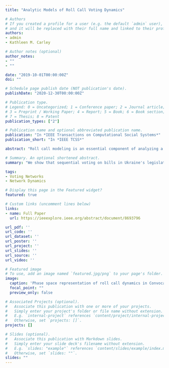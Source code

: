 ```yaml
---
title: "Analytic Models of Roll Call Voting Dynamics"

# Authors
# If you created a profile for a user (e.g. the default `admin` user), write the username (folder name) here 
# and it will be replaced with their full name and linked to their profile.
authors:
- admin
- Kathleen M. Carley

# Author notes (optional)
author_notes:
- ""
- ""

date: "2019-10-01T00:00:00Z"
doi: ""

# Schedule page publish date (NOT publication's date).
publishDate: "2020-12-30T00:00:00Z"

# Publication type.
# Legend: 0 = Uncategorized; 1 = Conference paper; 2 = Journal article;
# 3 = Preprint / Working Paper; 4 = Report; 5 = Book; 6 = Book section;
# 7 = Thesis; 8 = Patent
publication_types: ["2"]

# Publication name and optional abbreviated publication name.
publication: "In *IEEE Transactions on Computational Social Systems*"
publication_short: "In *IEEE TCSS*"

abstract: "Roll call modeling is an essential component of analyzing a political system. Current models focus on individual decision-making, and most of them do not take advantage of voting dynamics. Some political systems, such as Ukraine's Verkhovna Rada, are inherently dynamic and should be modeled as such. Therefore, a roll call model is developed from a linear second-order homogeneous differential equation. This model equation is fit to Verkhovna Rada votes from the seventh and eighth convocations. The model determines whether or not bills will reach the passing threshold with 77% and 85% accuracy for the seventh and eighth convocations, respectively. It is shown that the dynamic legislative model is slightly less accurate than a neural network, but it is significantly more interpretable. This interpretability is vitally important, as it is what makes models meaningful beyond their predictive power. It is found that bills sponsored by the president show quantitatively different behavior than ordinary bills and the ordinary bills are largely decided in the first two votes. Furthermore, our models have intuitive theoretical implications, some of which are back by prior work. The models suggest that MPs are less willing to change their vote on bills as iterations increase and they are more sensitive to change the public opinion if the bill is sponsored by the president. While the majority of bills are modeled well, about 25% of votes have greater than 10% error. Investigation of these votes indicates that some votes may be impossible to predict without a more complex model which incorporates contextual information. Finally, the information from a bill's first two votes is also leveraged through a vote switching network. This directed network gives insight into who sends the most powerful signals and who follows them. An ensemble of centrality members is then used to identify the legislator's most influential members."

# Summary. An optional shortened abstract.
summary: "We show that sequential voting on bills in Ukraine's legislature can be well modeled with a simple ODE. Our results imply that the first two votes are crucial for a bill's success. We also find that bills sponsored by the President exhibit quantitatively different behavior in that they are more sensitive to change between votes."

tags:
- Voting Networks
- Network Dynamics

# Display this page in the Featured widget?
featured: true

# Custom links (uncomment lines below)
links:
- name: Full Paper
  url: https://ieeexplore.ieee.org/abstract/document/8693796

url_pdf: ''
url_code: ''
url_dataset: ''
url_poster: ''
url_project: ''
url_slides: ''
url_source: ''
url_video: ''

# Featured image
# To use, add an image named `featured.jpg/png` to your page's folder. 
image:
  caption: 'Phase space representation of roll call dynamics in Convocation 8.'
  focal_point: ""
  preview_only: false

# Associated Projects (optional).
#   Associate this publication with one or more of your projects.
#   Simply enter your project's folder or file name without extension.
#   E.g. `internal-project` references `content/project/internal-project/index.md`.
#   Otherwise, set `projects: []`.
projects: []

# Slides (optional).
#   Associate this publication with Markdown slides.
#   Simply enter your slide deck's filename without extension.
#   E.g. `slides: "example"` references `content/slides/example/index.md`.
#   Otherwise, set `slides: ""`.
slides: ""
---
```

